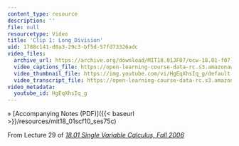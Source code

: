 ```yaml
---
content_type: resource
description: ''
file: null
resourcetype: Video
title: 'Clip 1: Long Division'
uid: 1788c141-d8a3-29c3-bf5d-57fd73326adc
video_files:
  archive_url: https://archive.org/download/MIT18.01JF07/ocw-18.01-f07-lec29_300k.mp4
  video_captions_file: https://open-learning-course-data-rc.s3.amazonaws.com/18-01sc-single-variable-calculus-fall-2010/62265167c2755cccad8883a7e1d3487f_HgEqXhsIq_g.vtt
  video_thumbnail_file: https://img.youtube.com/vi/HgEqXhsIq_g/default.jpg
  video_transcript_file: https://open-learning-course-data-rc.s3.amazonaws.com/18-01sc-single-variable-calculus-fall-2010/fa005fd34463cdac14c7b8c800d09c77_HgEqXhsIq_g.pdf
video_metadata:
  youtube_id: HgEqXhsIq_g
---
```


» [Accompanying Notes (PDF)]({{< baseurl >}}/resources/mit18_01scf10_ses75c)

From Lecture 29 of [_18.01 Single Variable Calculus, Fall 2006_](/courses/18-01-single-variable-calculus-fall-2006/pages/video-lectures)